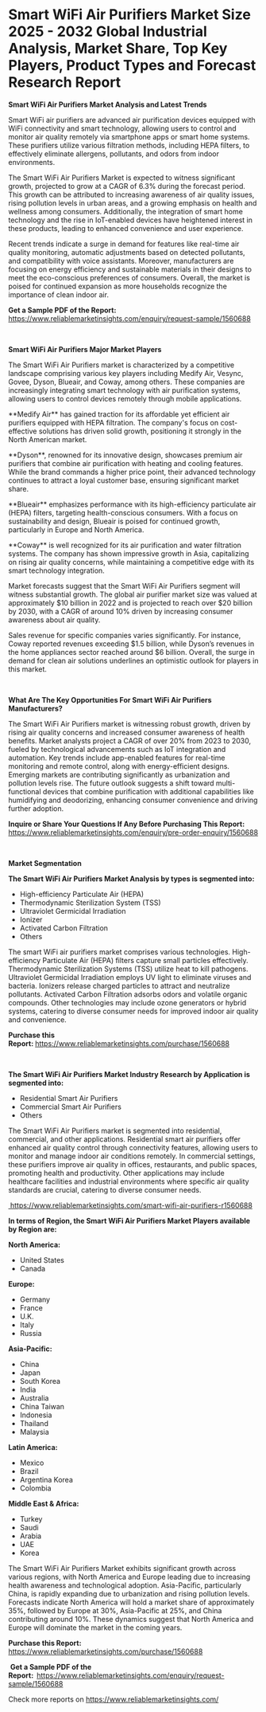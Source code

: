<p><h1>Smart WiFi Air Purifiers Market Size 2025 - 2032 Global Industrial Analysis, Market Share, Top Key Players, Product Types and Forecast Research Report</h1></p><p><strong>Smart WiFi Air Purifiers Market Analysis and Latest Trends</strong></p>
<p><p>Smart WiFi air purifiers are advanced air purification devices equipped with WiFi connectivity and smart technology, allowing users to control and monitor air quality remotely via smartphone apps or smart home systems. These purifiers utilize various filtration methods, including HEPA filters, to effectively eliminate allergens, pollutants, and odors from indoor environments.</p><p>The Smart WiFi Air Purifiers Market is expected to witness significant growth, projected to grow at a CAGR of 6.3% during the forecast period. This growth can be attributed to increasing awareness of air quality issues, rising pollution levels in urban areas, and a growing emphasis on health and wellness among consumers. Additionally, the integration of smart home technology and the rise in IoT-enabled devices have heightened interest in these products, leading to enhanced convenience and user experience.</p><p>Recent trends indicate a surge in demand for features like real-time air quality monitoring, automatic adjustments based on detected pollutants, and compatibility with voice assistants. Moreover, manufacturers are focusing on energy efficiency and sustainable materials in their designs to meet the eco-conscious preferences of consumers. Overall, the market is poised for continued expansion as more households recognize the importance of clean indoor air.</p></p>
<p><strong>Get a Sample PDF of the Report:&nbsp;</strong> <a href="https://www.reliablemarketinsights.com/enquiry/request-sample/1560688?utm_campaign=3007&utm_medium=2&utm_source=Github&utm_content=ia&utm_term=05042025&utm_id=smart-wifi-air-purifiers">https://www.reliablemarketinsights.com/enquiry/request-sample/1560688</a></p>
<p>&nbsp;</p>
<p><strong>Smart WiFi Air Purifiers Major Market Players</strong></p>
<p><p>The Smart WiFi Air Purifiers market is characterized by a competitive landscape comprising various key players including Medify Air, Vesync, Govee, Dyson, Blueair, and Coway, among others. These companies are increasingly integrating smart technology with air purification systems, allowing users to control devices remotely through mobile applications.</p><p>**Medify Air** has gained traction for its affordable yet efficient air purifiers equipped with HEPA filtration. The company's focus on cost-effective solutions has driven solid growth, positioning it strongly in the North American market.</p><p>**Dyson**, renowned for its innovative design, showcases premium air purifiers that combine air purification with heating and cooling features. While the brand commands a higher price point, their advanced technology continues to attract a loyal customer base, ensuring significant market share.</p><p>**Blueair** emphasizes performance with its high-efficiency particulate air (HEPA) filters, targeting health-conscious consumers. With a focus on sustainability and design, Blueair is poised for continued growth, particularly in Europe and North America.</p><p>**Coway** is well recognized for its air purification and water filtration systems. The company has shown impressive growth in Asia, capitalizing on rising air quality concerns, while maintaining a competitive edge with its smart technology integration.</p><p>Market forecasts suggest that the Smart WiFi Air Purifiers segment will witness substantial growth. The global air purifier market size was valued at approximately $10 billion in 2022 and is projected to reach over $20 billion by 2030, with a CAGR of around 10% driven by increasing consumer awareness about air quality.</p><p>Sales revenue for specific companies varies significantly. For instance, Coway reported revenues exceeding $1.5 billion, while Dyson’s revenues in the home appliances sector reached around $6 billion. Overall, the surge in demand for clean air solutions underlines an optimistic outlook for players in this market.</p></p>
<p>&nbsp;</p>
<p><strong>What Are The Key Opportunities For Smart WiFi Air Purifiers Manufacturers?</strong></p>
<p><p>The Smart WiFi Air Purifiers market is witnessing robust growth, driven by rising air quality concerns and increased consumer awareness of health benefits. Market analysts project a CAGR of over 20% from 2023 to 2030, fueled by technological advancements such as IoT integration and automation. Key trends include app-enabled features for real-time monitoring and remote control, along with energy-efficient designs. Emerging markets are contributing significantly as urbanization and pollution levels rise. The future outlook suggests a shift toward multi-functional devices that combine purification with additional capabilities like humidifying and deodorizing, enhancing consumer convenience and driving further adoption.</p></p>
<p><strong>Inquire or Share Your Questions If Any Before Purchasing This Report:</strong> <a href="https://www.reliablemarketinsights.com/enquiry/pre-order-enquiry/1560688?utm_campaign=3007&utm_medium=2&utm_source=Github&utm_content=ia&utm_term=05042025&utm_id=smart-wifi-air-purifiers">https://www.reliablemarketinsights.com/enquiry/pre-order-enquiry/1560688</a></p>
<p>&nbsp;</p>
<p><strong>Market Segmentation</strong></p>
<p><strong>The Smart WiFi Air Purifiers Market Analysis by types is segmented into:</strong></p>
<p><ul><li>High-efficiency Particulate Air (HEPA)</li><li>Thermodynamic Sterilization System (TSS)</li><li>Ultraviolet Germicidal Irradiation</li><li>Ionizer</li><li>Activated Carbon Filtration</li><li>Others</li></ul></p>
<p><p>The smart WiFi air purifiers market comprises various technologies. High-efficiency Particulate Air (HEPA) filters capture small particles effectively. Thermodynamic Sterilization Systems (TSS) utilize heat to kill pathogens. Ultraviolet Germicidal Irradiation employs UV light to eliminate viruses and bacteria. Ionizers release charged particles to attract and neutralize pollutants. Activated Carbon Filtration adsorbs odors and volatile organic compounds. Other technologies may include ozone generators or hybrid systems, catering to diverse consumer needs for improved indoor air quality and convenience.</p></p>
<p><strong>Purchase this Report:&nbsp;</strong><a href="https://www.reliablemarketinsights.com/purchase/1560688?utm_campaign=3007&utm_medium=2&utm_source=Github&utm_content=ia&utm_term=05042025&utm_id=smart-wifi-air-purifiers">https://www.reliablemarketinsights.com/purchase/1560688</a></p>
<p>&nbsp;</p>
<p><strong>The Smart WiFi Air Purifiers Market Industry Research by Application is segmented into:</strong></p>
<p><ul><li>Residential Smart Air Purifiers</li><li>Commercial Smart Air Purifiers</li><li>Others</li></ul></p>
<p><p>The Smart WiFi Air Purifiers market is segmented into residential, commercial, and other applications. Residential smart air purifiers offer enhanced air quality control through connectivity features, allowing users to monitor and manage indoor air conditions remotely. In commercial settings, these purifiers improve air quality in offices, restaurants, and public spaces, promoting health and productivity. Other applications may include healthcare facilities and industrial environments where specific air quality standards are crucial, catering to diverse consumer needs.</p></p>
<p><a href="https://www.reliablemarketinsights.com/smart-wifi-air-purifiers-r1560688?utm_campaign=3007&utm_medium=2&utm_source=Github&utm_content=ia&utm_term=05042025&utm_id=smart-wifi-air-purifiers">&nbsp;https://www.reliablemarketinsights.com/smart-wifi-air-purifiers-r1560688</a></p>
<p><strong>In terms of Region, the Smart WiFi Air Purifiers Market Players available by Region are:</strong></p>
<p>
    <p> <strong> North America: </strong>
        <ul>
            <li>United States</li>
            <li>Canada</li>
        </ul>
        </p> 
    <p> <strong> Europe: </strong>
        <ul>
            <li>Germany</li>
            <li>France</li>
            <li>U.K.</li>
            <li>Italy</li>
            <li>Russia</li>
        </ul>
        </p> 
    <p> <strong> Asia-Pacific: </strong>
        <ul>
            <li>China</li>
            <li>Japan</li>
            <li>South Korea</li>
            <li>India</li>
            <li>Australia</li>
            <li>China Taiwan</li>
            <li>Indonesia</li>
            <li>Thailand</li>
            <li>Malaysia</li>
        </ul>
        </p> 
    <p> <strong> Latin America: </strong>
        <ul>
            <li>Mexico</li>
            <li>Brazil</li>
            <li>Argentina Korea</li>
            <li>Colombia</li>
        </ul>
        </p> 
    <p> <strong> Middle East & Africa: </strong>
        <ul>
            <li>Turkey</li>
            <li>Saudi</li>
            <li>Arabia</li>
            <li>UAE</li>
            <li>Korea</li>
        </ul>
    </p>
    </p>
<p><p>The Smart WiFi Air Purifiers Market exhibits significant growth across various regions, with North America and Europe leading due to increasing health awareness and technological adoption. Asia-Pacific, particularly China, is rapidly expanding due to urbanization and rising pollution levels. Forecasts indicate North America will hold a market share of approximately 35%, followed by Europe at 30%, Asia-Pacific at 25%, and China contributing around 10%. These dynamics suggest that North America and Europe will dominate the market in the coming years.</p></p>
<p><strong>Purchase this Report: </strong><a href="https://www.reliablemarketinsights.com/purchase/1560688?utm_campaign=3007&utm_medium=2&utm_source=Github&utm_content=ia&utm_term=05042025&utm_id=smart-wifi-air-purifiers">https://www.reliablemarketinsights.com/purchase/1560688</a></p>
<p>&nbsp;<strong>Get a Sample PDF of the Report:&nbsp;&nbsp;</strong><a href="https://www.reliablemarketinsights.com/enquiry/request-sample/1560688?utm_campaign=3007&utm_medium=2&utm_source=Github&utm_content=ia&utm_term=05042025&utm_id=smart-wifi-air-purifiers">https://www.reliablemarketinsights.com/enquiry/request-sample/1560688</a></p>
<p><strong></strong></p>
<p>Check more reports on <a href="https://www.reliablemarketinsights.com/?utm_campaign=3007&utm_medium=2&utm_source=Github&utm_content=ia&utm_term=05042025&utm_id=smart-wifi-air-purifiers">https://www.reliablemarketinsights.com/</a></p>